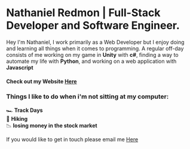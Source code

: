 
# Nathaniel Redmon | Full-Stack Developer and Software Engineer.

Hey I'm Nathaniel, I work primarily as a Web Developer but I enjoy doing and learning all things when it comes to programming. A regular off-day consists of me working on my game in **Unity** with **c#**, finding a way to automate my life with **Python**, and working on a web application with **Javascript** <br />

#### Check out my Website [Here](https://nathanielredmon.com)

### Things I like to do when i'm not sitting at my computer: 
:racing_car: **Track Days** <br />
:hiking_boot: **Hiking** <br />
:chart_with_downwards_trend: **losing money in the stock market** <br />

If you would like to get in touch please email me [Here](mailto:nathanielredmon@gmail.com)
